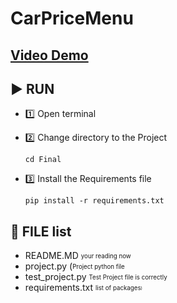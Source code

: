 # CarPriceMenu

## [Video Demo](https://youtu.be/i_xbuGzeR_Q)

## ▶️ RUN
- 1️⃣ Open terminal

- 2️⃣ Change directory to the Project

    ```
    cd Final
    ```
- 3️⃣ Install the Requirements file

    ```
    pip install -r requirements.txt
    ```
## 📁 FILE list
 - README.MD <sub><sup>your reading now<sub><sup>
 - project.py (<sub><sup>Project python file<sub><sup>
 - test_project.py <sub><sup>Test Project file is correctly<sub><sup>
 - requirements.txt <sub><sup>list of packages<sub><sup>)
